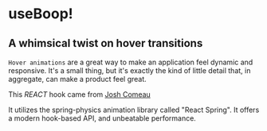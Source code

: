 # useBoop!
## A whimsical twist on hover transitions

`Hover animations` are a great way to make an application feel dynamic and responsive. It's a small thing, but it's exactly the kind of little detail that, in aggregate, can make a product feel great.

This _REACT_ hook came from [Josh Comeau](https://www.joshwcomeau.com/react/boop/)

It utilizes the spring-physics animation library called "React Spring". It offers a modern hook-based API, and unbeatable performance.
